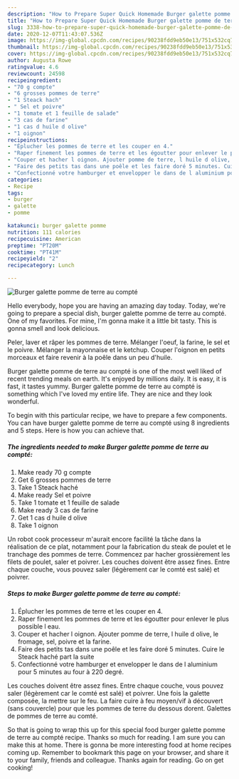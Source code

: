 ```yaml
---
description: "How to Prepare Super Quick Homemade Burger galette pomme de terre au compté"
title: "How to Prepare Super Quick Homemade Burger galette pomme de terre au compté"
slug: 3338-how-to-prepare-super-quick-homemade-burger-galette-pomme-de-terre-au-compte
date: 2020-12-07T11:43:07.536Z
image: https://img-global.cpcdn.com/recipes/90238fdd9eb50e13/751x532cq70/burger-galette-pomme-de-terre-au-compte-photo-principale-de-la-recette.jpg
thumbnail: https://img-global.cpcdn.com/recipes/90238fdd9eb50e13/751x532cq70/burger-galette-pomme-de-terre-au-compte-photo-principale-de-la-recette.jpg
cover: https://img-global.cpcdn.com/recipes/90238fdd9eb50e13/751x532cq70/burger-galette-pomme-de-terre-au-compte-photo-principale-de-la-recette.jpg
author: Augusta Rowe
ratingvalue: 4.6
reviewcount: 24598
recipeingredient:
- "70 g compte"
- "6 grosses pommes de terre"
- "1 Steack hach"
- " Sel et poivre"
- "1 tomate et 1 feuille de salade"
- "3 cas de farine"
- "1 cas d huile d olive"
- "1 oignon"
recipeinstructions:
- "Éplucher les pommes de terre et les couper en 4."
- "Raper finement les pommes de terre et les égoutter pour enlever le plus possible l eau."
- "Couper et hacher l oignon. Ajouter pomme de terre, l huile d olive, le fromage, sel, poivre et la farine."
- "Faire des petits tas dans une poêle et les faire doré 5 minutes. Cuire le Steack haché part la suite"
- "Confectionné votre hamburger et envelopper le dans de l aluminium pour 5 minutes au four à 220 degré."
categories:
- Recipe
tags:
- burger
- galette
- pomme

katakunci: burger galette pomme 
nutrition: 111 calories
recipecuisine: American
preptime: "PT20M"
cooktime: "PT41M"
recipeyield: "2"
recipecategory: Lunch

---
```



![Burger galette pomme de terre au compté](https://img-global.cpcdn.com/recipes/90238fdd9eb50e13/751x532cq70/burger-galette-pomme-de-terre-au-compte-photo-principale-de-la-recette.jpg)

Hello everybody, hope you are having an amazing day today. Today, we're going to prepare a special dish, burger galette pomme de terre au compté. One of my favorites. For mine, I'm gonna make it a little bit tasty. This is gonna smell and look delicious.

Peler, laver et râper les pommes de terre. Mélanger l&#39;oeuf, la farine, le sel et le poivre. Mélanger la mayonnaise et le ketchup. Couper l&#39;oignon en petits morceaux et faire revenir à la poêle dans un peu d&#39;huile.

Burger galette pomme de terre au compté is one of the most well liked of recent trending meals on earth. It's enjoyed by millions daily. It is easy, it is fast, it tastes yummy. Burger galette pomme de terre au compté is something which I've loved my entire life. They are nice and they look wonderful.


To begin with this particular recipe, we have to prepare a few components. You can have burger galette pomme de terre au compté using 8 ingredients and 5 steps. Here is how you can achieve that.

<!--inarticleads1-->

##### The ingredients needed to make Burger galette pomme de terre au compté:

1. Make ready 70 g compte
1. Get 6 grosses pommes de terre
1. Take 1 Steack haché
1. Make ready  Sel et poivre
1. Take 1 tomate et 1 feuille de salade
1. Make ready 3 cas de farine
1. Get 1 cas d huile d olive
1. Take 1 oignon


Un robot cook processeur m&#39;aurait encore facilité la tâche dans la réalisation de ce plat, notamment pour la fabrication du steak de poulet et le tranchage des pommes de terre. Commencez par hacher grossièrement les filets de poulet, saler et poivrer. Les couches doivent être assez fines. Entre chaque couche, vous pouvez saler (légèrement car le comté est salé) et poivrer. 

<!--inarticleads2-->

##### Steps to make Burger galette pomme de terre au compté:

1. Éplucher les pommes de terre et les couper en 4.
1. Raper finement les pommes de terre et les égoutter pour enlever le plus possible l eau.
1. Couper et hacher l oignon. Ajouter pomme de terre, l huile d olive, le fromage, sel, poivre et la farine.
1. Faire des petits tas dans une poêle et les faire doré 5 minutes. Cuire le Steack haché part la suite
1. Confectionné votre hamburger et envelopper le dans de l aluminium pour 5 minutes au four à 220 degré.


Les couches doivent être assez fines. Entre chaque couche, vous pouvez saler (légèrement car le comté est salé) et poivrer. Une fois la galette composée, la mettre sur le feu. La faire cuire à feu moyen/vif à découvert (sans couvercle) pour que les pommes de terre du dessous dorent. Galettes de pommes de terre au comté. 

So that is going to wrap this up for this special food burger galette pomme de terre au compté recipe. Thanks so much for reading. I am sure you can make this at home. There is gonna be more interesting food at home recipes coming up. Remember to bookmark this page on your browser, and share it to your family, friends and colleague. Thanks again for reading. Go on get cooking!

